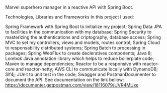 Marvel superhero manager in a reactive API with Spring Boot.

Technologies, Libraries and Frameworks
In this project I used:

Spring Framework with Spring Boot to initialize my project;
Spring Data JPA to facilities in the communication with my database;
Spring Security to masterizing the authentications and criptography, database access;
Spring MVC to set my controllers, views and models, routes control;
Spring Cloud to responsability distributed systems;
Spring Batch to processing in packages;
Spring WebFlux to create decleratives components;
Java 8;
Lombok Java annotation library which helps to reduce boilerplate code;
Maven to manage dependencies;
Reactor to be a responsive with reactor-core and reactor-netty;
AWS CLI to communicate locally with DynamoDB;
Slf4j;
JUnit to unit test in the code;
Swagger and PostmanDocumenter to document the API. 
See documentation on the link bellow:
https://documenter.getpostman.com/view/18116079/UVR4MUxe
